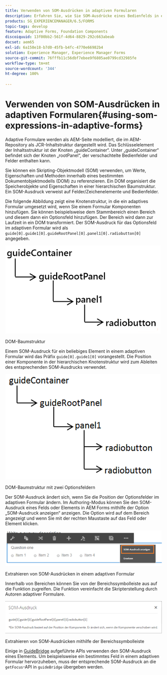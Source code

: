 ```yaml
---
title: Verwenden von SOM-Ausdrücken in adaptiven Formularen
description: Erfahren Sie, wie Sie SOM-Ausdrücke eines Bedienfelds in einem adaptiven Formular extrahieren.
products: SG_EXPERIENCEMANAGER/6.5/FORMS
topic-tags: develop
feature: Adaptive Forms, Foundation Components
discoiquuid: 13f00bb2-561f-4d64-8829-292c663abeab
docset: aem65
exl-id: 6a158e18-b7d0-45fb-b4fc-4770e66982b4
solution: Experience Manager, Experience Manager Forms
source-git-commit: 76fffb11c56dbf7ebee9f6805ae0799cd32985fe
workflow-type: tm+mt
source-wordcount: '344'
ht-degree: 100%

---
```


# Verwenden von SOM-Ausdrücken in adaptiven Formularen{#using-som-expressions-in-adaptive-forms}

Adaptive Formulare werden als AEM-Seite modelliert, die im AEM-Repository als JCR-Inhaltstruktur dargestellt wird. Das Schlüsselelement der Inhaltsstruktur ist der Knoten „guideContainer“. Unter „guideContainer“ befindet sich der Knoten „rootPanel“, der verschachtelte Bedienfelder und Felder enthalten kann.

Sie können ein Skripting-Objektmodell (SOM) verwenden, um Werte, Eigenschaften und Methoden innerhalb eines bestimmten Dokumentobjektmodells (DOM) zu referenzieren. Ein DOM organisiert die Speicherobjekte und Eigenschaften in einer hierarchischen Baumstruktur. Ein SOM-Ausdruck verweist auf Felder/Zeichenelemente und Bedienfelder.

Die folgende Abbildung zeigt eine Knotenstruktur, in die ein adaptives Formular umgesetzt wird, wenn Sie einem Formular Komponenten hinzufügen. Sie können beispielsweise dem Stammbereich einen Bereich und diesem dann ein Optionsfeld hinzufügen. Der Bereich wird dann zur Laufzeit in ein DOM transformiert. Der SOM-Ausdruck für das Optionsfeld im adaptiven Formular wird als `guide[0].guide1[0].guideRootPanel[0].panel1[0].radiobutton[0]` angegeben.

![DOM-Baumstruktur](assets/hierarchy.png)

DOM-Baumstruktur

Einem SOM-Ausdruck für ein beliebiges Element in einem adaptiven Formular wird das Präfix `guide[0].guide1[0]` vorangestellt. Die Position einer Komponente in der hierarchischen Knotenstruktur wird zum Ableiten des entsprechenden SOM-Ausdrucks verwendet.

![DOM-Baumstruktur mit zwei Optionsfeldern](assets/hierarchy_radio_button.png)

DOM-Baumstruktur mit zwei Optionsfeldern

Der SOM-Ausdruck ändert sich, wenn Sie die Position der Optionsfelder im adaptiven Formular ändern. Im Authoring-Modus können Sie den SOM-Ausdruck eines Felds oder Elements in AEM Forms mithilfe der Option „SOM-Ausdruck anzeigen“ anzeigen. Die Option wird auf dem Bereich angezeigt und wenn Sie mit der rechten Maustaste auf das Feld oder Element klicken.

![Extrahieren von SOM-Ausdrücken in einem adaptiven Formular](assets/som-expressions.png)

Extrahieren von SOM-Ausdrücken in einem adaptiven Formular

Innerhalb von Bereichen können Sie von der Bereichssymbolleiste aus auf die Funktion zugreifen. Die Funktion vereinfacht die Skripterstellung durch Autoren adaptiver Formulare.

![Extrahieren von SOM-Ausdrücken mithilfe der Bereichssymbolleiste](assets/som-expression.png)

Extrahieren von SOM-Ausdrücken mithilfe der Bereichssymbolleiste

Einige in [GuideBridge](https://helpx.adobe.com/de/aem-forms/6/javascript-api/GuideBridge.html) aufgeführte APIs verwenden den SOM-Ausdruck eines Elements. Um beispielsweise ein bestimmtes Feld in einem adaptiven Formular hervorzuheben, muss der entsprechende SOM-Ausdruck an die `getFocus`-API in `guideBridge` übergeben werden.
